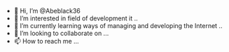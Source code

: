 - 👋 Hi, I’m @Abeblack36
- 👀 I’m interested in field of development it .. 
- 🌱 I’m currently learning ways of managing and developing the Internet .. 
- 💞️ I’m looking to collaborate on ...
- 📫 How to reach me ...

<!---
Abeblack36/Abeblack36 is a ✨ special ✨ repository because its `README.md` (this file) appears on your GitHub profile.
You can click the Preview link to take a look at your changes.
--->
